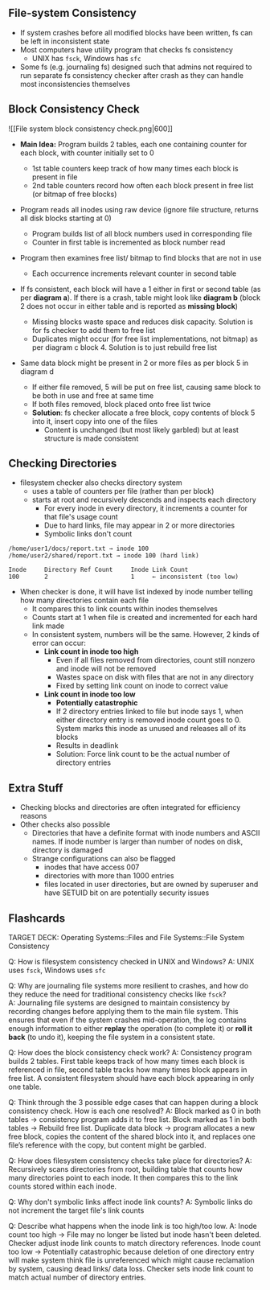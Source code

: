 ## File-system Consistency
- If system crashes before all modified blocks have been written, fs can be left in inconsistent state
- Most computers have utility program that checks fs consistency
	- UNIX has `fsck`, Windows has `sfc`
- Some fs (e.g. journaling fs) designed such that admins not required to run separate fs consistency checker after crash as they can handle most inconsistencies themselves
## Block Consistency Check
![[File system block consistency check.png|600]]
- **Main Idea:** Program builds 2 tables, each one containing counter for each block, with counter initially set to 0
	- 1st table counters keep track of how many times each block is present in file
	- 2nd table counters record how often each block present in free list (or bitmap of free blocks)
- Program reads all inodes using raw device (ignore file structure, returns all disk blocks starting at 0)
	- Program builds list of all block numbers used in corresponding file
	- Counter in first table is incremented as block number read
- Program then examines free list/ bitmap to find blocks that are not in use
	- Each occurrence increments relevant counter in second table

- If fs consistent, each block will have a 1 either in first or second table (as per **diagram a**). If there is a crash, table might look like **diagram b** (block 2 does not occur in either table and is reported as **missing block**)
	- Missing blocks waste space and reduces disk capacity. Solution is for fs checker to add them to free list
	- Duplicates might occur (for free list implementations, not bitmap) as per diagram c block 4. Solution is to just rebuild free list
- Same data block might be present in 2 or more files as per block 5 in diagram d
	- If either file removed, 5 will be put on free list, causing same block to be both in use and free at same time
	- If both files removed, block placed onto free list twice
	- **Solution**: fs checker allocate a free block, copy contents of block 5 into it, insert copy into one of the files
		- Content is unchanged (but most likely garbled) but at least structure is made consistent

## Checking Directories
- filesystem checker also checks directory system
	- uses a table of counters per file (rather than per block)
	- starts at root and recursively descends and inspects each directory
		- For every inode in every directory, it increments a counter for that file's usage count
		- Due to hard links, file may appear in 2 or more directories
		- Symbolic links don't count
```
/home/user1/docs/report.txt → inode 100  
/home/user2/shared/report.txt → inode 100 (hard link)

Inode     Directory Ref Count     Inode Link Count
100       2                       1     ← inconsistent (too low)
```
- When checker is done, it will have list indexed by inode number telling how many directories contain each file
	- It compares this to link counts within inodes themselves
	- Counts start at 1 when file is created and incremented for each hard link made
	- In consistent system, numbers will be the same. However, 2 kinds of error can occur:
		- **Link count in inode too high**
			- Even if all files removed from directories, count still nonzero and inode will not be removed
			- Wastes space on disk with files that are not in any directory
			- Fixed by setting link count on inode to correct value
		- **Link count in inode too low**
			- **Potentially catastrophic**
			- If 2 directory entries linked to file but inode says 1, when either directory entry is removed inode count goes to 0. System marks this inode as unused and releases all of its blocks
			- Results in deadlink
			- Solution: Force link count to be the actual number of directory entries

## Extra Stuff
- Checking blocks and directories are often integrated for efficiency reasons
- Other checks also possible
	- Directories that have a definite format with inode numbers and ASCII names. If inode number is larger than number of nodes on disk, directory is damaged
	- Strange configurations can also be flagged
		- inodes that have access 007
		- directories with more than 1000 entries
		- files located in user directories, but are owned by superuser and have SETUID bit on are potentially security issues


## Flashcards

TARGET DECK: Operating Systems::Files and File Systems::File System Consistency

Q: How is filesystem consistency checked in UNIX and Windows?
A: UNIX uses `fsck`, Windows uses `sfc`
<!--ID: 1750352885265-->


Q:  Why are journaling file systems more resilient to crashes, and how do they reduce the need for traditional consistency checks like `fsck`?  
A:  Journaling file systems are designed to maintain consistency by recording changes before applying them to the main file system. This ensures that even if the system crashes mid-operation, the log contains enough information to either **replay** the operation (to complete it) or **roll it back** (to undo it), keeping the file system in a consistent state.
<!--ID: 1750352885268-->


Q: How does the block consistency check work?
A: Consistency program builds 2 tables. First table keeps track of how many times each block is referenced in file, second table tracks how many times block appears in free list. A consistent filesystem should have each block appearing in only one table.
<!--ID: 1750352885271-->


Q:  Think through the 3 possible edge cases that can happen during a block consistency check. How is each one resolved?
A:  Block marked as 0 in both tables $\rightarrow$ consistency program adds it to free list. Block marked as 1 in both tables $\rightarrow$ Rebuild free list. Duplicate data block $\rightarrow$ program allocates a new free block, copies the content of the shared block into it, and replaces one file’s reference with the copy, but content might be garbled.
<!--ID: 1750352885273-->


Q: How does filesystem consistency checks take place for directories?
A: Recursively scans directories from root, building table that counts how many directories point to each inode. It then compares this to the link counts stored within each inode. 
<!--ID: 1750352885275-->


Q: Why don't symbolic links affect inode link counts?
A: Symbolic links do not increment the target file's link counts
<!--ID: 1750352885278-->


Q: Describe what happens when the inode link is too high/too low.
A: Inode count too high $\rightarrow$ File may no longer be listed but inode hasn't been deleted. Checker adjust inode link counts to match directory references. Inode count too low $\rightarrow$ Potentially catastrophic because deletion of one directory entry will make system think file is unreferenced which might cause reclamation by system, causing dead links/ data loss. Checker sets inode link count to match actual number of directory entries.
<!--ID: 1750352885280-->



